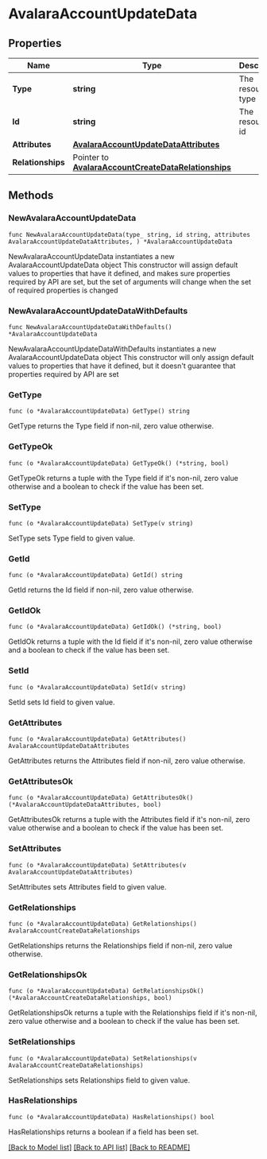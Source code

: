 # AvalaraAccountUpdateData

## Properties

Name | Type | Description | Notes
------------ | ------------- | ------------- | -------------
**Type** | **string** | The resource&#39;s type | [default to "avalara_accounts"]
**Id** | **string** | The resource&#39;s id | 
**Attributes** | [**AvalaraAccountUpdateDataAttributes**](AvalaraAccountUpdateDataAttributes.md) |  | 
**Relationships** | Pointer to [**AvalaraAccountCreateDataRelationships**](AvalaraAccountCreateDataRelationships.md) |  | [optional] 

## Methods

### NewAvalaraAccountUpdateData

`func NewAvalaraAccountUpdateData(type_ string, id string, attributes AvalaraAccountUpdateDataAttributes, ) *AvalaraAccountUpdateData`

NewAvalaraAccountUpdateData instantiates a new AvalaraAccountUpdateData object
This constructor will assign default values to properties that have it defined,
and makes sure properties required by API are set, but the set of arguments
will change when the set of required properties is changed

### NewAvalaraAccountUpdateDataWithDefaults

`func NewAvalaraAccountUpdateDataWithDefaults() *AvalaraAccountUpdateData`

NewAvalaraAccountUpdateDataWithDefaults instantiates a new AvalaraAccountUpdateData object
This constructor will only assign default values to properties that have it defined,
but it doesn't guarantee that properties required by API are set

### GetType

`func (o *AvalaraAccountUpdateData) GetType() string`

GetType returns the Type field if non-nil, zero value otherwise.

### GetTypeOk

`func (o *AvalaraAccountUpdateData) GetTypeOk() (*string, bool)`

GetTypeOk returns a tuple with the Type field if it's non-nil, zero value otherwise
and a boolean to check if the value has been set.

### SetType

`func (o *AvalaraAccountUpdateData) SetType(v string)`

SetType sets Type field to given value.


### GetId

`func (o *AvalaraAccountUpdateData) GetId() string`

GetId returns the Id field if non-nil, zero value otherwise.

### GetIdOk

`func (o *AvalaraAccountUpdateData) GetIdOk() (*string, bool)`

GetIdOk returns a tuple with the Id field if it's non-nil, zero value otherwise
and a boolean to check if the value has been set.

### SetId

`func (o *AvalaraAccountUpdateData) SetId(v string)`

SetId sets Id field to given value.


### GetAttributes

`func (o *AvalaraAccountUpdateData) GetAttributes() AvalaraAccountUpdateDataAttributes`

GetAttributes returns the Attributes field if non-nil, zero value otherwise.

### GetAttributesOk

`func (o *AvalaraAccountUpdateData) GetAttributesOk() (*AvalaraAccountUpdateDataAttributes, bool)`

GetAttributesOk returns a tuple with the Attributes field if it's non-nil, zero value otherwise
and a boolean to check if the value has been set.

### SetAttributes

`func (o *AvalaraAccountUpdateData) SetAttributes(v AvalaraAccountUpdateDataAttributes)`

SetAttributes sets Attributes field to given value.


### GetRelationships

`func (o *AvalaraAccountUpdateData) GetRelationships() AvalaraAccountCreateDataRelationships`

GetRelationships returns the Relationships field if non-nil, zero value otherwise.

### GetRelationshipsOk

`func (o *AvalaraAccountUpdateData) GetRelationshipsOk() (*AvalaraAccountCreateDataRelationships, bool)`

GetRelationshipsOk returns a tuple with the Relationships field if it's non-nil, zero value otherwise
and a boolean to check if the value has been set.

### SetRelationships

`func (o *AvalaraAccountUpdateData) SetRelationships(v AvalaraAccountCreateDataRelationships)`

SetRelationships sets Relationships field to given value.

### HasRelationships

`func (o *AvalaraAccountUpdateData) HasRelationships() bool`

HasRelationships returns a boolean if a field has been set.


[[Back to Model list]](../README.md#documentation-for-models) [[Back to API list]](../README.md#documentation-for-api-endpoints) [[Back to README]](../README.md)


